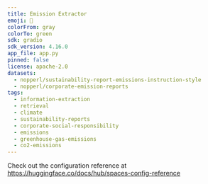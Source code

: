 ```yaml
---
title: Emission Extractor
emoji: 💨
colorFrom: gray
colorTo: green
sdk: gradio
sdk_version: 4.16.0
app_file: app.py
pinned: false
license: apache-2.0
datasets:
  - nopperl/sustainability-report-emissions-instruction-style
  - nopperl/corporate-emission-reports
tags:
  - information-extraction
  - retrieval
  - climate
  - sustainability-reports
  - corporate-social-responsibility
  - emissions
  - greenhouse-gas-emissions
  - co2-emissions
---
```


Check out the configuration reference at https://huggingface.co/docs/hub/spaces-config-reference
